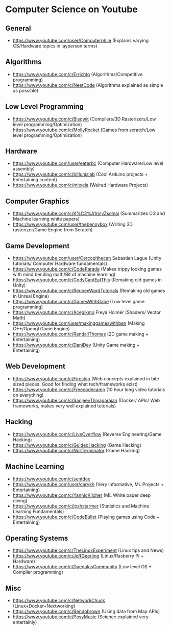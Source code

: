 # Computer Science on Youtube

## General
- https://www.youtube.com/user/Computerphile (Explains varying CS/Hardware topics in layperson terms)

## Algorithms
- https://www.youtube.com/c/Errichto (Algorithms/Competitive programming)
- https://www.youtube.com/c/NeetCode (Algorithms explained as simple as possible)

## Low Level Programming
- https://www.youtube.com/c/Bisqwit (Compilers/3D Rasterizers/Low level programming/Optimization)
https://www.youtube.com/c/MollyRocket (Games from scratch/Low level programming/Optimization)

## Hardware
- https://www.youtube.com/user/eaterbc (Computer Hardware/Low level assembly)
- https://www.youtube.com/c/bitlunislab (Cool Arduino projects + Entertaining content)
- https://www.youtube.com/c/mitxela (Weired Hardware Projects)

## Computer Graphics
- https://www.youtube.com/c/K%C3%A1rolyZsolnai (Summarizes CG and Machine learning white papers)
- https://www.youtube.com/user/thebennybox (Writing 3D rasterizer/Game Engine from Scratch)

## Game Development
- https://www.youtube.com/user/Cercopithecan Sebastian Lague (Unity tutorials/ Computer Hardware fundamentals)
- https://www.youtube.com/c/CodeParade (Makes trippy looking games with mind bending math/Bit of machine learning)
- https://www.youtube.com/c/CodyCantEatThis (Remaking old games in Unity)
- https://www.youtube.com/c/ReubenWardTutorials (Remaking old games in Unreal Engine)
- https://www.youtube.com/c/GamesWithGabe (Low level game programming)
- https://www.youtube.com/c/Acegikmo Freya Holmér (Shaders/ Vector Math)
- https://www.youtube.com/user/makinggameswithben (Making C++/Opengl Game Engine)
- https://www.youtube.com/c/RandallThomas (2D game making + Entertaining)
- https://www.youtube.com/c/DaniDev (Unity Game making + Entertaining)


## Web Development
- https://www.youtube.com/c/Fireship (Web concepts explained in bite sized pieces. Good for finding what tech/frameworks exist)
- https://www.youtube.com/c/Freecodecamp (10 hour long video tutorials on everything)
- https://www.youtube.com/c/SanjeevThiyagarajan (Docker/ APIs/ Web frameworks, makes very well explained tutorials)

## Hacking
- https://www.youtube.com/c/LiveOverflow (Reverse Engineering/Game Hacking)
- https://www.youtube.com/c/GuidedHacking (Game Hacking)
- https://www.youtube.com/c/NullTerminator (Game Hacking)

## Machine Learning
- https://www.youtube.com/c/sentdex
- https://www.youtube.com/user/carykh (Very informative, ML Projects + Entertaining)
- https://www.youtube.com/c/YannicKilcher (ML White paper deep diving)
- https://www.youtube.com/c/joshstarmer (Statistics and Machine Learning Fundamentals)
- https://www.youtube.com/c/CodeBullet (Playing games using Code + Entertaining)


## Operating Systems
- https://www.youtube.com/c/TheLinuxExperiment (Linux tips and News)
- https://www.youtube.com/c/JeffGeerling (Linux/Rasberry Pi + Hardware)
- https://www.youtube.com/c/DaedalusCommunity (Low level OS + Compiler programming)

## Misc
- https://www.youtube.com/c/NetworkChuck (Linux+Docker+Nextworking)
- https://www.youtube.com/c/Bendobrown (Using data from Map APIs)
- https://www.youtube.com/c/PosyMusic (Science explained very entertainly)
